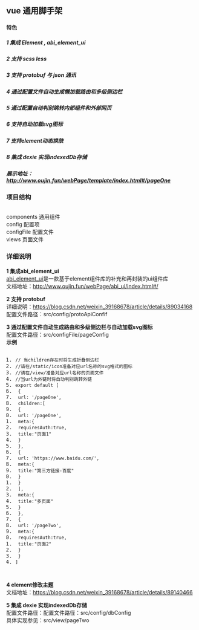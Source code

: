 <!DOCTYPE html> <html lang="zh"> <head> <meta charset="utf-8"/> <link rel="shortcut icon" href="https://www.mdeditor.com/images/logos/favicon.ico" type="image/x-icon"/> </head> <body><h2 id="h2-vue-"><a name="vue 通用脚手架" class="reference-link"></a><span class="header-link octicon octicon-link"></span>vue 通用脚手架</h2><h4 id="h4-u7279u8272"><a name="特色" class="reference-link"></a><span class="header-link octicon octicon-link"></span>特色</h4><h5 id="h5-1-element-abi_element_ui"><a name="1 集成 Element , abi_element_ui" class="reference-link"></a><span class="header-link octicon octicon-link"></span>1 集成 Element , abi_element_ui</h5><h5 id="h5-2-scss-less"><a name="2 支持 scss less" class="reference-link"></a><span class="header-link octicon octicon-link"></span>2 支持 scss less</h5><h5 id="h5-3-protobuf-json-"><a name="3 支持 protobuf 与 json 通讯" class="reference-link"></a><span class="header-link octicon octicon-link"></span>3 支持 protobuf 与 json 通讯</h5><h5 id="h5-4-"><a name="4 通过配置文件自动生成路由和多级侧边栏" class="reference-link"></a><span class="header-link octicon octicon-link"></span>4 通过配置文件自动生成懒加载路由和多级侧边栏</h5><h5 id="h5-5-"><a name="5 通过配置自动判别跳转内部组件和外部网页" class="reference-link"></a><span class="header-link octicon octicon-link"></span>5 通过配置自动判别跳转内部组件和外部网页</h5><h5 id="h5-6-svg-"><a name="6 支持自动加载svg图标" class="reference-link"></a><span class="header-link octicon octicon-link"></span>6 支持自动加载svg图标</h5><h5 id="h5-7-element-"><a name="7 支持element动态换肤" class="reference-link"></a><span class="header-link octicon octicon-link"></span>7 支持element动态换肤</h5><h5 id="h5-8-dexie-innerdb-"><a name="8 集成 dexie 实现indexedDb存储" class="reference-link"></a><span class="header-link octicon octicon-link"></span>8 集成 dexie 实现indexedDb存储</h5><h5 id="h5--http-www-oujin-fun-webpage-template-index-html-pageone"><a name="展示地址： http://www.oujin.fun/webPage/template/index.html#/pageOne" class="reference-link"></a><span class="header-link octicon octicon-link"></span>展示地址：<a href="http://www.oujin.fun/webPage/template/index.html#/pageOne">http://www.oujin.fun/webPage/template/index.html#/pageOne</a></h5><h3 id="h3-u9879u76EEu7ED3u6784"><a name="项目结构" class="reference-link"></a><span class="header-link octicon octicon-link"></span>项目结构</h3><p><img src="http://www.oujin.fun/img/template/1.png" alt=""> </p><p>components <i class="fa fa-long-arrow-right fa-emoji" title="long-arrow-right"></i> 通用组件<br>config <i class="fa fa-long-arrow-right fa-emoji" title="long-arrow-right"></i> 配置项<br>configFile <i class="fa fa-long-arrow-right fa-emoji" title="long-arrow-right"></i> 配置文件<br>views <i class="fa fa-long-arrow-right fa-emoji" title="long-arrow-right"></i> 页面文件</p> <h3 id="h3-u8BE6u7EC6u8BF4u660E"><a name="详细说明" class="reference-link"></a><span class="header-link octicon octicon-link"></span>详细说明</h3><p><strong>1 集成abi_element_ui</strong><br><a href="https://github.com/oujin-nb/abs_element_ui" title="abi_element_ui">abi_element_ui</a>是一款基于element组件库的补充和再封装的ui组件库<br>文档地址：<a href="http://www.oujin.fun/webPage/abi_ui/index.html#/">http://www.oujin.fun/webPage/abi_ui/index.html#/</a></p> <p><strong>2 支持 protobuf</strong><br>详细说明：<a href="https://blog.csdn.net/weixin_39168678/article/details/89034168">https://blog.csdn.net/weixin_39168678/article/details/89034168</a><br>配置文件路径：src/config/protoApiConfif </p><p><strong>3 通过配置文件自动生成路由和多级侧边栏与自动加载svg图标</strong><br>配置文件路径：src/configFile/pageConfig<br><strong>示例</strong></p> <pre class="prettyprint linenums prettyprinted" style=""><ol class="linenums"><li class="L0"><code class="lang-javascript"><span class="com">// 当children存在时将生成折叠侧边栏</span></code></li><li class="L1"><code class="lang-javascript"><span class="com">//请在/static/icon准备对应url名称的svg格式的图标 </span></code></li><li class="L2"><code class="lang-javascript"><span class="com">//请在/view/准备对应url名称的页面文件 </span></code></li><li class="L3"><code class="lang-javascript"><span class="com">//当url为外链时将自动判别跳转外链</span></code></li><li class="L4"><code class="lang-javascript"><span class="kwd">export</span><span class="pln"> </span><span class="kwd">default</span><span class="pln"> </span><span class="pun">[</span></code></li><li class="L5"><code class="lang-javascript"><span class="pln"> </span><span class="pun">{</span></code></li><li class="L6"><code class="lang-javascript"><span class="pln"> url</span><span class="pun">:</span><span class="pln"> </span><span class="str">'/pageOne'</span><span class="pun">,</span></code></li><li class="L7"><code class="lang-javascript"><span class="pln"> children</span><span class="pun">:[</span></code></li><li class="L8"><code class="lang-javascript"><span class="pln"> </span><span class="pun">{</span></code></li><li class="L9"><code class="lang-javascript"><span class="pln"> url</span><span class="pun">:</span><span class="pln"> </span><span class="str">'/pageOne'</span><span class="pun">,</span></code></li><li class="L0"><code class="lang-javascript"><span class="pln"> meta</span><span class="pun">:{</span></code></li><li class="L1"><code class="lang-javascript"><span class="pln"> requiresAuth</span><span class="pun">:</span><span class="kwd">true</span><span class="pun">,</span></code></li><li class="L2"><code class="lang-javascript"><span class="pln"> title</span><span class="pun">:</span><span class="str">"页面1"</span></code></li><li class="L3"><code class="lang-javascript"><span class="pln"> </span><span class="pun">}</span></code></li><li class="L4"><code class="lang-javascript"><span class="pln"> </span><span class="pun">},</span></code></li><li class="L5"><code class="lang-javascript"><span class="pln"> </span><span class="pun">{</span></code></li><li class="L6"><code class="lang-javascript"><span class="pln"> url</span><span class="pun">:</span><span class="pln"> </span><span class="str">'https://www.baidu.com/'</span><span class="pun">,</span></code></li><li class="L7"><code class="lang-javascript"><span class="pln"> meta</span><span class="pun">:{</span></code></li><li class="L8"><code class="lang-javascript"><span class="pln"> title</span><span class="pun">:</span><span class="str">"第三方链接-百度"</span></code></li><li class="L9"><code class="lang-javascript"><span class="pln"> </span><span class="pun">}</span></code></li><li class="L0"><code class="lang-javascript"><span class="pln"> </span><span class="pun">}</span></code></li><li class="L1"><code class="lang-javascript"><span class="pln"> </span><span class="pun">],</span></code></li><li class="L2"><code class="lang-javascript"><span class="pln"> meta</span><span class="pun">:{</span></code></li><li class="L3"><code class="lang-javascript"><span class="pln"> title</span><span class="pun">:</span><span class="str">"多页面"</span></code></li><li class="L4"><code class="lang-javascript"><span class="pln"> </span><span class="pun">}</span></code></li><li class="L5"><code class="lang-javascript"><span class="pln"> </span><span class="pun">},</span></code></li><li class="L6"><code class="lang-javascript"><span class="pln"> </span><span class="pun">{</span></code></li><li class="L7"><code class="lang-javascript"><span class="pln"> url</span><span class="pun">:</span><span class="pln"> </span><span class="str">'/pageTwo'</span><span class="pun">,</span></code></li><li class="L8"><code class="lang-javascript"><span class="pln"> meta</span><span class="pun">:{</span></code></li><li class="L9"><code class="lang-javascript"><span class="pln"> requiresAuth</span><span class="pun">:</span><span class="kwd">true</span><span class="pun">,</span></code></li><li class="L0"><code class="lang-javascript"><span class="pln"> title</span><span class="pun">:</span><span class="str">"页面2"</span></code></li><li class="L1"><code class="lang-javascript"><span class="pln"> </span><span class="pun">}</span></code></li><li class="L2"><code class="lang-javascript"><span class="pln"> </span><span class="pun">}</span></code></li><li class="L3"><code class="lang-javascript"><span class="pun">]</span></code></li></ol></pre> <p><img src="http://www.oujin.fun/img/template/2.png" alt=""> </p><p><strong>4 element修改主题</strong><br>文档地址：<a href="https://blog.csdn.net/weixin_39168678/article/details/89140466">https://blog.csdn.net/weixin_39168678/article/details/89140466</a></p> <p><strong>5 集成 dexie 实现indexedDb存储</strong><br>配置文件路径：配置文件路径：src/config/dbConfig<br>具体实现参见：src/view/pageTwo </p></body> </html>
